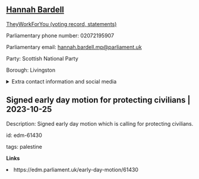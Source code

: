 ## <a href="https://members.parliament.uk/member/4486/contact">Hannah Bardell</a>

<a href="https://www.theyworkforyou.com/mp/25409/hannah_bardell/livingston">TheyWorkForYou (voting record, statements)</a> 

Parliamentary phone number: 02072195907 

Parliamentary email: hannah.bardell.mp@parliament.uk 

Party: Scottish National Party 

Borough: Livingston 

<details><summary>Extra contact information and social media</summary> 
<li>Website:</li>
<li>Twitter: https://twitter.com/hannahb4livimp</li>
<li>Constituency office phone number: 01506462004</li>
<li>Constituency office email:</li>
<li>Facebook:</li>
<li>Instagram:</li>
<li>Youtube:</li>
<li>Linkedin:</li>
<li>Government department phone number:</li>
<li>Government department email:</li>
<li>Threads:</li>
<li>Party office phone number:</li>
<li>Party office email:</li>
<li>Tiktok:</li>
</details>

## Signed early day motion for protecting civilians | 2023-10-25

Description: Signed early day motion which is calling for protecting civilians. 
 
id: edm-61430 

tags: palestine 

**Links** 
 <li>https://edm.parliament.uk/early-day-motion/61430</li>
